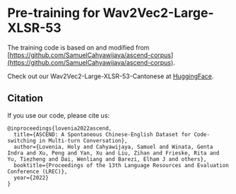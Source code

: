 # Pre-training for Wav2Vec2-Large-XLSR-53

The training code is based on and modified from [https://github.com/SamuelCahyawijaya/ascend-corpus](https://github.com/SamuelCahyawijaya/ascend-corpus).

Check out our Wav2Vec2-Large-XLSR-53-Cantonese at [HuggingFace](https://huggingface.co/CAiRE/wav2vec2-large-xlsr-53-cantonese).

## Citation

If you use our code, please cite us:

```
@inproceedings{lovenia2022ascend,
  title={ASCEND: A Spontaneous Chinese-English Dataset for Code-switching in Multi-turn Conversation},
  author={Lovenia, Holy and Cahyawijaya, Samuel and Winata, Genta Indra and Xu, Peng and Yan, Xu and Liu, Zihan and Frieske, Rita and Yu, Tiezheng and Dai, Wenliang and Barezi, Elham J and others},
  booktitle={Proceedings of the 13th Language Resources and Evaluation Conference (LREC)},
  year={2022}
}
```